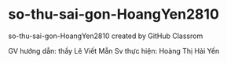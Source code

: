 # so-thu-sai-gon-HoangYen2810
so-thu-sai-gon-HoangYen2810 created by GitHub Classrom

GV hướng dẫn: thầy Lê Viết Mẫn
Sv thực hiện: Hoàng Thị Hải Yến

